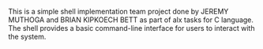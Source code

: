 This is a simple shell implementation team project done by JEREMY MUTHOGA and BRIAN KIPKOECH BETT as part of alx tasks for C language. The shell provides a basic command-line interface for users to interact with the system.
